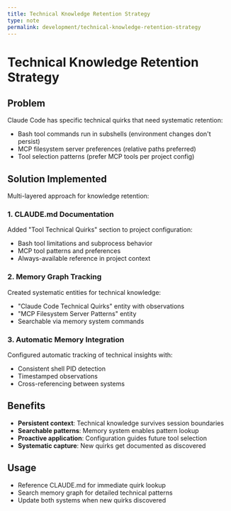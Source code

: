 ```yaml
---
title: Technical Knowledge Retention Strategy
type: note
permalink: development/technical-knowledge-retention-strategy
---
```


# Technical Knowledge Retention Strategy

## Problem
Claude Code has specific technical quirks that need systematic retention:
- Bash tool commands run in subshells (environment changes don't persist)
- MCP filesystem server preferences (relative paths preferred)
- Tool selection patterns (prefer MCP tools per project config)

## Solution Implemented
Multi-layered approach for knowledge retention:

### 1. CLAUDE.md Documentation
Added "Tool Technical Quirks" section to project configuration:
- Bash tool limitations and subprocess behavior
- MCP tool patterns and preferences
- Always-available reference in project context

### 2. Memory Graph Tracking
Created systematic entities for technical knowledge:
- "Claude Code Technical Quirks" entity with observations
- "MCP Filesystem Server Patterns" entity
- Searchable via memory system commands

### 3. Automatic Memory Integration
Configured automatic tracking of technical insights with:
- Consistent shell PID detection
- Timestamped observations
- Cross-referencing between systems

## Benefits
- **Persistent context**: Technical knowledge survives session boundaries
- **Searchable patterns**: Memory system enables pattern lookup
- **Proactive application**: Configuration guides future tool selection
- **Systematic capture**: New quirks get documented as discovered

## Usage
- Reference CLAUDE.md for immediate quirk lookup
- Search memory graph for detailed technical patterns
- Update both systems when new quirks discovered